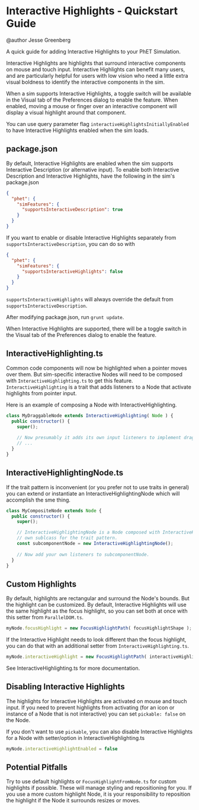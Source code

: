 # Interactive Highlights - Quickstart Guide

@author Jesse Greenberg

A quick guide for adding Interactive Highlights to your PhET Simulation.

Interactive Highlights are highlights that surround interactive components on mouse and touch input. Interactive
Highlights can benefit many users, and are particularly helpful for users with low vision who need a little extra
visual boldness to identify the interactive components in the sim.

When a sim supports Interactive Highlights, a toggle switch will be available in the Visual tab of the Preferences
dialog to enable the feature. When enabled, moving a mouse or finger over an interactive component will display a
visual highlight around that component.

You can use query parameter flag `interactiveHighlightsInitiallyEnabled` to have Interactive Highlights enabled
when the sim loads.

## package.json

By default, Interactive Highlights are enabled when the sim supports Interactive Description (or alternative input).
To enable both Interactive Description and Interactive Highlights, have the following in the sim's package.json

```json
{
  "phet": {
    "simFeatures": {
      "supportsInteractiveDescription": true
    }
  }
}
```

If you want to enable or disable Interactive Highlights separately from `supportsInteractiveDescription`, you can
do so with 

```json
{
  "phet": {
    "simFeatures": {
      "supportsInteractiveHighlights": false
    }
  }
}
```

`supportsInteractiveHighlights` will always override the default from `supportsInteractiveDescription`.

After modifying package.json, run `grunt update`.

When Interactive Highlights are supported, there will be a toggle switch in the Visual tab of the Preferences dialog to
enable the feature.

## InteractiveHighlighting.ts

Common code components will now be highlighted when a pointer moves over them. But sim-specific
interactive Nodes will need to be composed with `InteractiveHighlighting.ts` to get this feature.
`InteractiveHighlighting` is a trait that adds listeners to a Node that activate highlights from pointer input.

Here is an example of composing a Node with InteractiveHighlighting.

```js
class MyDraggableNode extends InteractiveHighlighting( Node ) {
  public constructor() {
    super();
    
    // Now presumably it adds its own input listeners to implement dragging.
    // ... 
  }
}
```

## InteractiveHighlightingNode.ts

If the trait pattern is inconvenient (or you prefer not to use traits in general) you can extend or instantiate an
InteractiveHighlightingNode which will accomplish the sme thing.

```js
class MyCompositeNode extends Node {
  public constructor() {
    super();

    // InteractiveHighlightingNode is a Node composed with InteractiveHighlighting so you don't have to create your
    // own sublcass for the trait pattern.
    const subcomponentNode = new InteractiveHighlightingNode();
    
    // Now add your own listeners to subcomponentNode.
  }
}
```

## Custom Highlights

By default, highlights are rectangular and surround the Node's bounds. But the highlight can be customized. By default,
Interactive Highlights will use the same highlight as the focus highlight, so you can set both at once with this setter
from `ParallelDOM.ts`.

```js
myNode.focusHighlight = new FocusHighlightPath( focusHighlightShape );
```

If the Interactive Highlight needs to look different than the focus highlight, you can do that with an additional
setter from `InteractiveHighlighting.ts`.

```js
myNode.interactiveHighlight = new FocusHighlightPath( interactiveHighlightShape );
```

See InteractiveHighlighting.ts for more documentation.

## Disabling Interactive Highlights

The highlights for Interactive Highlights are activated on mouse and touch input. If you need to prevent highlights
from activating (for an icon or instance of a Node that is not interactive) you can set `pickable: false` on the Node.

If you don't want to use `pickable`, you can also disable Interactive Highlights for a Node with setter/option in
InteractiveHighlighting.ts

```js
myNode.interactiveHighlightEnabled = false
```

## Potential Pitfalls

Try to use default highlights or `FocusHighlightFromNode.ts` for custom highlights if possible. These will manage
styling and repositioning for you. If you use a more custom highlight Node, it is your responsibility to
reposition the highlight if the Node it surrounds resizes or moves.
